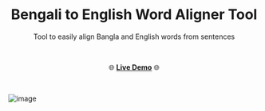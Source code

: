 <div align="center">
<h1>Bengali to English Word Aligner Tool</h1>
<p>Tool to easily align Bangla and English words from sentences</p>
  
<br>
  
🌐 **[Live Demo](https://bn-en-aligner.netlify.app/)** 🌐

</div>

<br>


![image](https://github.com/MusfiqDehan/bn-en-aligner/assets/47440165/c886f0aa-908a-4bd0-94a4-b7045f78abdf)

